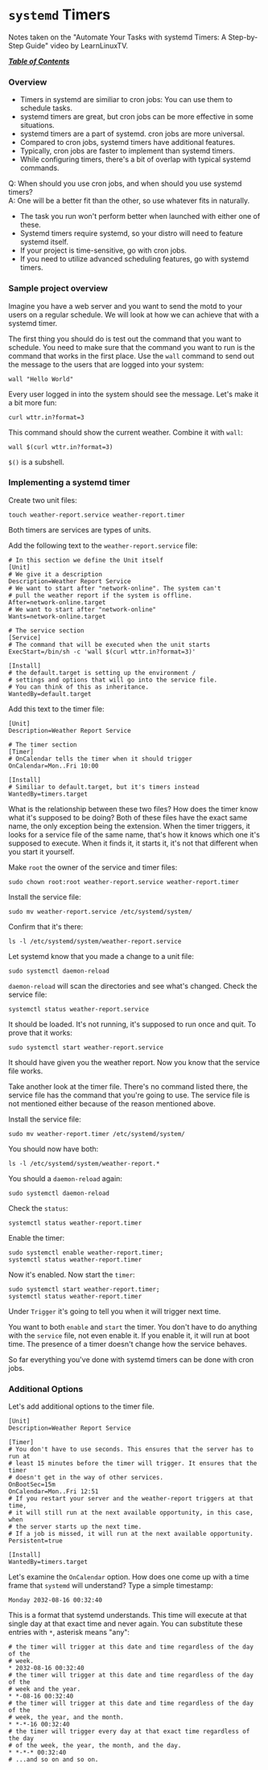 # `systemd` Timers

Notes taken on the "Automate Your Tasks with systemd Timers: A Step-by-Step
Guide" video by LearnLinuxTV.

[***Table of Contents***](/README.md)

### Overview

- Timers in systemd are similiar to cron jobs: You can use them to schedule
  tasks.
- systemd timers are great, but cron jobs can be more effective in some
  situations.
- systemd timers are a part of systemd. cron jobs are more universal.
- Compared to cron jobs, systemd timers have additional features.
- Typically, cron jobs are faster to implement than systemd timers.
- While configuring timers, there's a bit of overlap with typical systemd
  commands.

Q: When should you use cron jobs, and when should you use systemd timers?  
A: One will be a better fit than the other, so use whatever fits in naturally.

- The task you run won't perform better when launched with either one of these.
- Systemd timers require systemd, so your distro will need to feature systemd
  itself. 
- If your project is time-sensitive, go with cron jobs.
- If you need to utilize advanced scheduling features, go with systemd timers.

### Sample project overview

Imagine you have a web server and you want to send the motd to your users on a
regular schedule. We will look at how we can achieve that with a systemd timer.

The first thing you should do is test out the command that you want to
schedule. You need to make sure that the command you want to run is the command
that works in the first place. Use the `wall` command to send out the message 
to the users that are logged into your system:

    wall "Hello World"

Every user logged in into the system should see the message. Let's make it a
bit more fun:

    curl wttr.in?format=3

This command should show the current weather. Combine it with `wall`:

    wall $(curl wttr.in?format=3)

`$()` is a subshell. 

### Implementing a systemd timer

Create two unit files:

    touch weather-report.service weather-report.timer

Both timers are services are types of units. 

Add the following text to the `weather-report.service` file:

    # In this section we define the Unit itself
    [Unit]
    # We give it a description
    Description=Weather Report Service
    # We want to start after "network-online". The system can't
    # pull the weather report if the system is offline.
    After=network-online.target
    # We want to start after "network-online"
    Wants=network-online.target

    # The service section
    [Service]
    # The command that will be executed when the unit starts
    ExecStart=/bin/sh -c 'wall $(curl wttr.in?format=3)'

    [Install]
    # the default.target is setting up the environment /
    # settings and options that will go into the service file.
    # You can think of this as inheritance.
    WantedBy=default.target

Add this text to the timer file:

    [Unit]
    Description=Weather Report Service
    
    # The timer section
    [Timer]
    # OnCalendar tells the timer when it should trigger
    OnCalendar=Mon..Fri 10:00
    
    [Install]
    # Similiar to default.target, but it's timers instead
    WantedBy=timers.target

What is the relationship between these two files? How does the timer know what
it's supposed to be doing? Both of these files have the exact same name, the
only exception being the extension. When the timer triggers, it looks for a 
service file of the same name, that's how it knows which one it's supposed to
execute. When it finds it, it starts it, it's not that different when you start
it yourself.

Make `root` the owner of the service and timer files:

    sudo chown root:root weather-report.service weather-report.timer

Install the service file:

    sudo mv weather-report.service /etc/systemd/system/

Confirm that it's there:

    ls -l /etc/systemd/system/weather-report.service

Let systemd know that you made a change to a unit file:

    sudo systemctl daemon-reload 

`daemon-reload` will scan the directories and see what's changed. Check the
service file:

    systemctl status weather-report.service

It should be loaded. It's not running, it's supposed to run once and quit. To 
prove that it works:

    sudo systemctl start weather-report.service

It should have given you the weather report. Now you know that the service file
works.

Take another look at the timer file. There's no command listed there, the
service file has the command that you're going to use. The service file is not
mentioned either because of the reason mentioned above.

Install the service file:

    sudo mv weather-report.timer /etc/systemd/system/

You should now have both:

    ls -l /etc/systemd/system/weather-report.*

You should a `daemon-reload` again:

    sudo systemctl daemon-reload 

Check the `status`:

    systemctl status weather-report.timer 

Enable the timer:

    sudo systemctl enable weather-report.timer;
    systemctl status weather-report.timer 

Now it's enabled. Now start the `timer`:

    sudo systemctl start weather-report.timer;
    systemctl status weather-report.timer 

Under `Trigger` it's going to tell you when it will trigger next time.

You want to both `enable` and `start` the timer. You don't have to do anything
with the `service` file, not even enable it. If you enable it, it will run at
boot time. The presence of a timer doesn't change how the service behaves.

So far everything you've done with systemd timers can be done with cron jobs.

### Additional Options

Let's add additional options to the timer file.

    [Unit]
    Description=Weather Report Service
    
    [Timer]
    # You don't have to use seconds. This ensures that the server has to run at
    # least 15 minutes before the timer will trigger. It ensures that the timer
    # doesn't get in the way of other services.
    OnBootSec=15m
    OnCalendar=Mon..Fri 12:51
    # If you restart your server and the weather-report triggers at that time,
    # it will still run at the next available opportunity, in this case, when
    # the server starts up the next time.
    # If a job is missed, it will run at the next available opportunity.
    Persistent=true
    
    [Install]
    WantedBy=timers.target

Let's examine the `OnCalendar` option. How does one come up with a time frame
that `systemd` will understand? Type a simple timestamp:

    Monday 2032-08-16 00:32:40

This is a format that systemd understands. This time will execute at that
single day at that exact time and never again. You can substitute these entries
with `*`, asterisk means "any":

    # the timer will trigger at this date and time regardless of the day of the
    # week.
    * 2032-08-16 00:32:40
    # the timer will trigger at this date and time regardless of the day of the
    # week and the year.
    * *-08-16 00:32:40
    # the timer will trigger at this date and time regardless of the day of the
    # week, the year, and the month.
    * *-*-16 00:32:40
    # the timer will trigger every day at that exact time regardless of the day
    # of the week, the year, the month, and the day.
    * *-*-* 00:32:40
    # ...and so on and so on.
